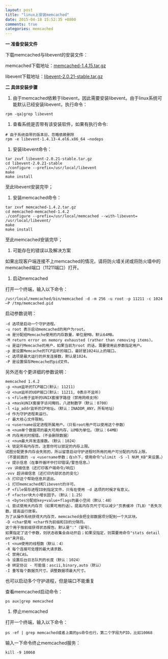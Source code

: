 ```yaml
---
layout: post
title: "linux上安装memcached"
date: 2015-04-18 15:52:35 +0800
comments: true
categories: memcached
---
```


**一 准备安装文件**

下载memcached与libevent的安装文件：

memcached下载地址：[memcached-1.4.15.tar.gz](http://memcached.googlecode.com/files/memcached-1.4.15.tar.gz)

libevent下载地址：[libevent-2.0.21-stable.tar.gz](https://github.com/downloads/libevent/libevent/libevent-2.0.21-stable.tar.gz)

**二 具体安装步骤**

1. 由于memcached依赖于libevent，因此需要安装libevent。由于linux系统可能默认已经安装libevent，执行命令：
```
rpm -qa|grep libevent 
```
1. 查看系统是否带有该安装软件，如果有执行命令:
```
# 由于系统自带的版本旧，忽略依赖删除
rpm -e libevent-1.4.13-4.el6.x86_64 –nodeps
```
1. 安装libevent命令：<!-- more -->
```
tar zxvf libevent-2.0.21-stable.tar.gz
cd libevent-2.0.21-stable
./configure --prefix=/usr/local/libevent
make
make install
```
至此libevent安装完毕；

1.  安装memcached命令：
```
tar zxvf memcached-1.4.2.tar.gz
cd memcached-memcached-1.4.2
./configure --prefix=/usr/local/memcached --with-libevent=
/usr/local/libevent/
make
make install
```
至此memcached安装完毕；

1. 可能存在的错误以及解决方案

如果出现客户端连接不上memcached的情况，请将防火墙关闭或将防火墙中的memcached端口（11211端口）打开。

1. 启动memcached

打开一个终端，输入以下命令：
```
/usr/local/memcached/bin/memcached -d -m 256 -u root -p 11211 -c 1024 –P /tmp/memcached.pid
```
启动参数说明：

    -d 选项是启动一个守护进程。
    -u root 表示启动memcached的用户为root。
    -m 是分配给Memcache使用的内存数量，单位是MB，默认64MB。
    -M return error on memory exhausted (rather than removing items)。
    -u 是运行Memcache的用户，如果当前为root 的话，需要使用此参数指定用户。
    -p 是设置Memcache的TCP监听的端口，最好是1024以上的端口。
    -c 选项是最大运行的并发连接数，默认是1024。
    -P 是设置保存Memcache的pid文件。

另外还有个更详细的参数说明：

    memcached 1.4.2
    -p <num监听的TCP端口(默认: 11211)
    -U <num监听的UDP端口(默认: 11211, 0表示不监听)
    -s <file用于监听的UNIX套接字路径（禁用网络支持）
    -a <maskUNIX套接字访问掩码，八进制数字（默认：0700）
    -l <ip_addr监听的IP地址。（默认：INADDR_ANY，所有地址）
    -d 作为守护进程来运行。
    -r 最大核心文件限制。
    -u <username设定进程所属用户。（只有root用户可以使用这个参数）
    -m <num单个数据项的最大可用内存，以MB为单位。（默认：64MB）
    -M 内存用光时报错。（不会删除数据）
    -c <num最大并发连接数。（默认：1024）
    -k 锁定所有内存页。注意你可以锁定的内存上限。
    试图分配更多内存会失败的，所以留意启动守护进程时所用的用户可分配的内存上限。
    （不是前面的 -u <username参数；在sh下，使用命令"ulimit -S -l NUM_KB"来设置。）
    -v 提示信息（在事件循环中打印错误/警告信息。）
    -vv 详细信息（还打印客户端命令/响应）
    -vvv 超详细信息（还打印内部状态的变化）
    -h 打印这个帮助信息并退出。
    -i 打印memcached和libevent的许可。
    -P <file保存进程ID到指定文件，只有在使用 -d 选项的时候才有意义。
    -f <factor块大小增长因子。（默认：1.25）
    -n <bytes分配给key+value+flags的最小空间（默认：48）
    -L 尝试使用大内存页（如果可用的话）。提高内存页尺寸可以减少"页表缓冲（TLB）"丢失次数，提高运行效率。
    为了从操作系统获得大内存页，memcached会把全部数据项分配到一个大区块。
    -D <char使用 <char作为前缀和ID的分隔符。
    这个用于按前缀获得状态报告。默认是":"（冒号）。
    如果指定了这个参数，则状态收集会自动开启；如果没指定，则需要用命令"stats detail on"来开启。
    -t <num使用的线程数（默认：4）
    -R 每个连接可处理的最大请求数。
    -C 禁用CAS。
    -b 设置后台日志队列的长度（默认：1024）
    -B 绑定协议 - 可能值：ascii,binary,auto（默认）
    -I 重写每个数据页尺寸。调整数据项最大尺寸。

也可以启动多个守护进程，但是端口不能重复

查看memcached启动命令：
```
ps aux|grep memcached
```
1. 停止memcached

打开一个终端，输入以下命令：
```
ps -ef | grep memcached或者上面的ps命令也行，第二个字段为PID，比如10068
```
输入一下命令终止memcached服务：
```
kill -9 10068
```
